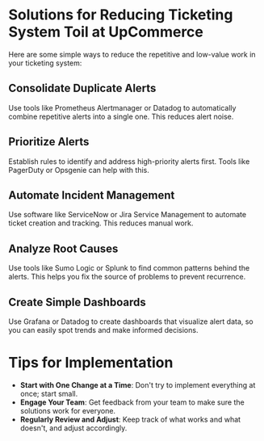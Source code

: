 # Solutions for Reducing Ticketing System Toil at UpCommerce

Here are some simple ways to reduce the repetitive and low-value work in your ticketing system:

## Consolidate Duplicate Alerts
Use tools like Prometheus Alertmanager or Datadog to automatically combine repetitive alerts into a single one. This reduces alert noise.

## Prioritize Alerts
Establish rules to identify and address high-priority alerts first. Tools like PagerDuty or Opsgenie can help with this.

## Automate Incident Management
Use software like ServiceNow or Jira Service Management to automate ticket creation and tracking. This reduces manual work.

## Analyze Root Causes
Use tools like Sumo Logic or Splunk to find common patterns behind the alerts. This helps you fix the source of problems to prevent recurrence.

## Create Simple Dashboards
Use Grafana or Datadog to create dashboards that visualize alert data, so you can easily spot trends and make informed decisions.

# Tips for Implementation
- **Start with One Change at a Time**: Don't try to implement everything at once; start small.
- **Engage Your Team**: Get feedback from your team to make sure the solutions work for everyone.
- **Regularly Review and Adjust**: Keep track of what works and what doesn't, and adjust accordingly.
